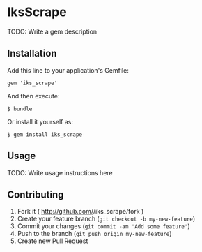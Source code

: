 # IksScrape

TODO: Write a gem description

## Installation

Add this line to your application's Gemfile:

    gem 'iks_scrape'

And then execute:

    $ bundle

Or install it yourself as:

    $ gem install iks_scrape

## Usage

TODO: Write usage instructions here

## Contributing

1. Fork it ( http://github.com/<my-github-username>/iks_scrape/fork )
2. Create your feature branch (`git checkout -b my-new-feature`)
3. Commit your changes (`git commit -am 'Add some feature'`)
4. Push to the branch (`git push origin my-new-feature`)
5. Create new Pull Request
